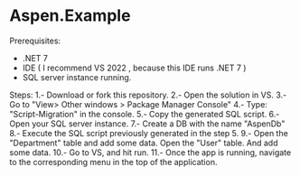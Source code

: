 # Aspen.Example


Prerequisites:
- .NET 7 
- IDE ( I recommend VS 2022 , because this IDE runs .NET 7 )
- SQL server instance running.

Steps:
1.- Download or fork this repository.
2.- Open the solution in VS.
3.- Go to "View> Other windows > Package Manager Console"
4.- Type: "Script-Migration" in the console.
5.- Copy the generated SQL script. 
6.- Open your SQL server instance.
7.- Create a DB with the name "AspenDb"
8.- Execute the SQL script previously generated in the step 5. 
9.- Open the "Department" table and add some data. Open the "User" table. And add some data.
10.- Go to VS, and hit run. 
11.- Once the app is running, navigate to the corresponding menu in the top of the application.

